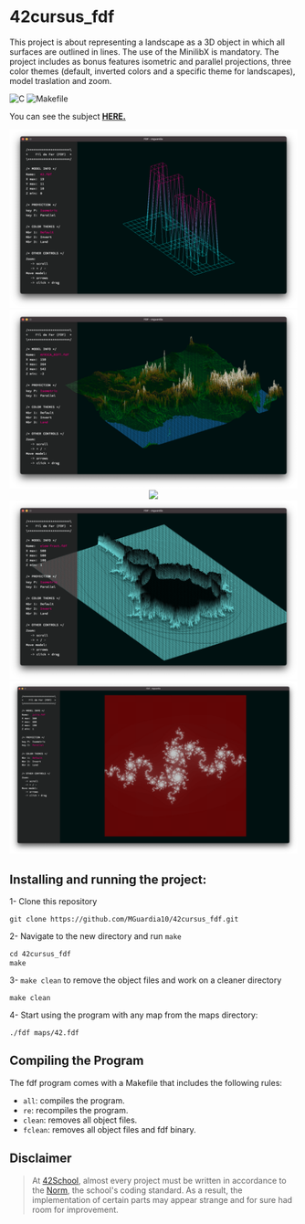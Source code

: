 # 42cursus_fdf
This project is about representing a landscape as a 3D object in which all surfaces are outlined in lines. The use of the MinilibX is mandatory. The project includes as bonus features isometric and parallel projections, three color themes (default, inverted colors and a specific theme for landscapes), model traslation and zoom.

![C](https://img.shields.io/badge/C-a?style=for-the-badge&logo=C&color=grey)
![Makefile](https://img.shields.io/badge/Makefile-a?style=for-the-badge&logo=monster&logoColor=orange&color=grey)

You can see the subject [**HERE.**](https://github.com/MGuardia10/42cursus/blob/main/subjects/en/fdf_subject_en.pdf)

<p align="center">
	<img src="https://raw.githubusercontent.com/MGuardia10/42cursus_fdf/main/img/fdf_42.png" />
	<img src="https://raw.githubusercontent.com/MGuardia10/42cursus_fdf/main/img/fdf_land.png" />
	<img src="https://raw.githubusercontent.com/MGuardia10/42cursus_fdf/main/img/fdf_himalaya.png" />
	<img src="https://raw.githubusercontent.com/MGuardia10/42cursus_fdf/main/img/fdf_mandelbrot.png" />
	<img src="https://raw.githubusercontent.com/MGuardia10/42cursus_fdf/main/img/fdf_julia.png" />
</p>

## Installing and running the project:

1- Clone this repository
	
	git clone https://github.com/MGuardia10/42cursus_fdf.git
2- Navigate to the new directory and run `make`
	
	cd 42cursus_fdf
   	make
3- `make clean` to remove the object files and work on a cleaner directory

	make clean
4- Start using the program with any map from the maps directory:

	./fdf maps/42.fdf

## Compiling the Program
The fdf program comes with a Makefile that includes the following rules:

- `all`: compiles the program.
- `re`: recompiles the program.
- `clean`: removes all object files.
- `fclean`: removes all object files and fdf binary.

## Disclaimer
> At [42School](https://en.wikipedia.org/wiki/42_(school)), almost every project must be written in accordance to the [Norm](https://github.com/MGuardia10/42cursus/blob/main/subjects/en/norm_en.pdf), the school's coding standard. As a result, the implementation of certain parts may appear strange and for sure had room for improvement.
